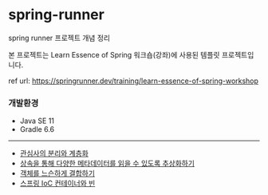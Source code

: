 # spring-runner
spring runner 프로젝트 개념 정리


본 프로젝트는 Learn Essence of Spring 워크숍(강좌)에 사용된 템플릿 프로젝트입니다. 

ref url: https://springrunner.dev/training/learn-essence-of-spring-workshop


### 개발환경
- Java SE 11
- Gradle 6.6

---


- [관심사의 분리와 계층화](https://github.com/SeyoungKo/spring-runner/blob/section_01/seperation_of_concerns.md)
- [상속을 통해 다양한 메타데이터를 읽을 수 있도록 추상화하기](https://github.com/SeyoungKo/spring-runner/blob/section_02/refactor_extract_metadata.md)
- [객체를 느슨하게 결합하기](https://github.com/SeyoungKo/spring-runner/blob/section_04/factorymethod_ioc_di.md)
- [스프링 IoC 컨테이너와 빈](https://github.com/SeyoungKo/spring-runner/edit/section_05/spring_ioc_container.md)
